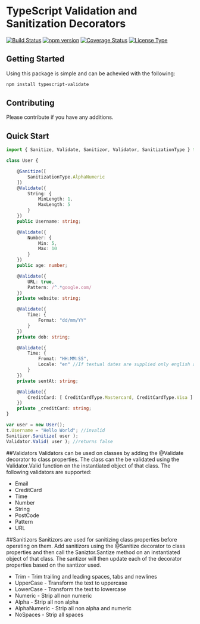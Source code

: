 # TypeScript Validation and Sanitization Decorators

[![Build Status](https://travis-ci.org/lewisgcm/typescript-validate.svg?branch=master)](https://travis-ci.org/lewisgcm/typescript-validate)
[![npm version](https://badge.fury.io/js/typescript-validate.svg)](https://badge.fury.io/js/typescript-validate)
[![Coverage Status](https://coveralls.io/repos/github/lewisgcm/typescript-validate/badge.svg?branch=master)](https://coveralls.io/github/lewisgcm/typescript-validate?branch=master)
[![License Type](https://img.shields.io/badge/license-LGPL%203.0-blue.svg)](http://www.gnu.org/licenses/lgpl-3.0.en.html)

## Getting Started
Using this package is simple and can be achevied with the following:
```bash
npm install typescript-validate
```

## Contributing
Please contribute if you have any additions.

## Quick Start 
```typescript
import { Sanitize, Validate, Sanitizor, Validator, SanitizationType } from "typescript-validate";

class User {

    @Sanitize([
        SanitizationType.AlphaNumeric
    ])
    @Validate({
        String: {
            MinLength: 1,
            MaxLength: 5
        }
    })
    public Username: string;

    @Validate({
        Number: {
            Min: 5,
            Max: 10
        }
    })
    public age: number;

    @Validate({
        URL: true,
        Pattern: /^.*google.com/
    })
    private website: string;

    @Validate({
        Time: {
            Format: "dd/mm/YY"
        }
    })
    private dob: string;

    @Validate({
        Time: {
            Fromat: "HH:MM:SS",
            Locale: "en" //If textual dates are supplied only english are valid
        }
    })
    private sentAt: string;

    @Validate({
        CreditCard: [ CreditCardType.Mastercard, CreditCardType.Visa ]
    })
    private _creditCard: string;
}

var user = new User();
t.Username = "Hello World"; //invalid
Sanitizor.Sanitize( user );
Validator.Valid( user ); //returns false
```

##Validators
Validators can be used on classes by adding the @Validate decorator to class properties.
The class can the be validated using the Validator.Valid function on the instantiated object of that class.
The following validators are supported:

* Email
* CreditCard
* Time
* Number
* String
* PostCode
* Pattern
* URL


##Sanitizors
Sanitizors are used for sanitizing class properties before operating on them.
Add sanitizors using the @Sanitize decorator to class properties and then call the Saniztor.Santize method on an instantiated object of that class.
The santizor will then update each of the decorator properties based on the santizor used.

* Trim - Trim trailing and leading spaces, tabs and newlines
* UpperCase - Transform the text to uppercase
* LowerCase - Transform the text to lowercase
* Numeric - Strip all non numeric
* Alpha - Strip all non alpha
* AlphaNumeric - Strip all non alpha and numeric
* NoSpaces - Strip all spaces